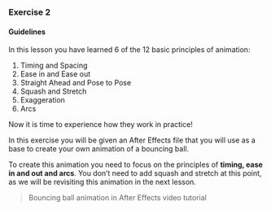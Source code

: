 ### Exercise 2

#### Guidelines

In this lesson you have learned 6 of the 12 basic principles of animation:

1. Timing and Spacing
2. Ease in and Ease out
3. Straight Ahead and Pose to Pose
4. Squash and Stretch
5. Exaggeration 
6. Arcs

Now it is time to experience how they work in practice!

In this exercise you will be given an After Effects file that you will use as a base to create your own animation of a bouncing ball.

To create this animation you need to focus on the principles of **timing, ease in and out and arcs**. You don’t need to add squash and stretch at this point, as we will be revisiting this animation in the next lesson.

>Bouncing ball animation in After Effects video tutorial
